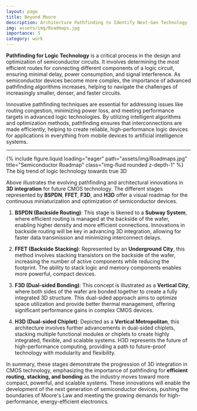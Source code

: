 ```yaml
---
layout: page
title: Beyond Moore
description: Architecture Pathfinding to Identify Next-Gen Technology
img: assets/img/Roadmaps.jpg
importance: 5
category: work
---
```


**Pathfinding for Logic Technology** is a critical process in the design and optimization of semiconductor circuits. It involves determining the most efficient routes for connecting different components of a logic circuit, ensuring minimal delay, power consumption, and signal interference. As semiconductor devices become more complex, the importance of advanced pathfinding algorithms increases, helping to navigate the challenges of increasingly smaller, denser, and faster circuits.

Innovative pathfinding techniques are essential for addressing issues like routing congestion, minimizing power loss, and meeting performance targets in advanced logic technologies. By utilizing intelligent algorithms and optimization methods, pathfinding ensures that interconnections are made efficiently, helping to create reliable, high-performance logic devices for applications in everything from mobile devices to artificial intelligence systems.

---
<div class="row">
    <div class="col-sm mt-3 mt-md-0">
        {% include figure.liquid loading="eager" path="assets/img/Roadmaps.jpg" title="Semiconductor Roadmap" class="img-fluid rounded z-depth-1" %}
    </div>
</div>
<div class="caption">
   The big trend of logic technology towards true 3D
</div>

Above illustrates the evolving pathfinding and architectural innovations in **3D integration** for future CMOS technology. The different stages represented by **BSPDN**, **FFET**, **F3D**, and **H3D** offer a visual roadmap for the continuous miniaturization and optimization of semiconductor devices.

1. **BSPDN (Backside Routing)**: This stage is likened to a **Subway System**, where efficient routing is managed at the backside of the wafer, enabling higher density and more efficient connections. Innovations in backside routing will be key in advancing 3D integration, allowing for faster data transmission and minimizing interconnect delays.

2. **FFET (Backside Stacking)**: Represented by an **Underground City**, this method involves stacking transistors on the backside of the wafer, increasing the number of active components while reducing the footprint. The ability to stack logic and memory components enables more powerful, compact devices.

3. **F3D (Dual-sided Bonding)**: This concept is illustrated as a **Vertical City**, where both sides of the wafer are bonded together to create a fully integrated 3D structure. This dual-sided approach aims to optimize space utilization and provide better thermal management, offering significant performance gains in complex CMOS devices.

4. **H3D (Dual-sided Chiplet)**: Depicted as a **Vertical Metropolitan**, this architecture involves further advancements in dual-sided chiplets, stacking multiple functional modules or chiplets to create highly integrated, flexible, and scalable systems. H3D represents the future of high-performance computing, providing a path to future-proof technology with modularity and flexibility.

In summary, these stages demonstrate the progression of 3D integration in CMOS technology, emphasizing the importance of pathfinding for **efficient routing, stacking, and bonding** as the industry moves toward more compact, powerful, and scalable systems. These innovations will enable the development of the next generation of semiconductor devices, pushing the boundaries of Moore's Law and meeting the growing demands for high-performance, energy-efficient electronics.